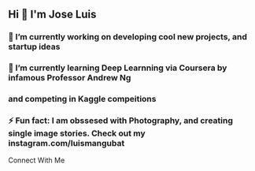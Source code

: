 ## Hi 👋 I'm Jose Luis

### 🔭 I’m currently working on developing cool new projects, and startup ideas
### 🌱 I’m currently learning Deep Learnning via Coursera by infamous Professor Andrew Ng
### and competing in Kaggle compeitions
### ⚡ Fun fact: I am obssesed with Photography, and creating single image stories. Check out my instagram.com/luismangubat

<!--
**luismangubat/luismangubat** is a ✨ _special_ ✨ repository because its `README.md` (this file) appears on your GitHub profile.

Here are some ideas to get you started:

🔭 I’m currently working on developing cool new projects, and startup ideas
🌱 I’m currently learning Deep Learnning via Coursera by infamous Andrew Ng
⚡ Fun fact: I am obssesed with Photography, and creating single image stories. Check out my instagram.com/luismangubat
-->

Connect With Me 

